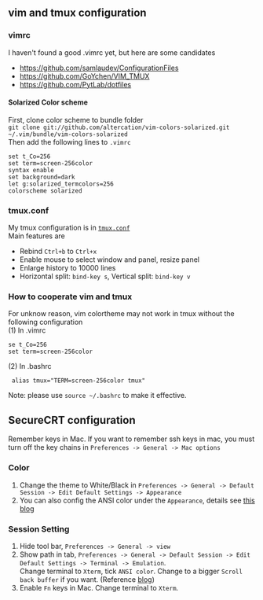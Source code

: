 ## vim and tmux configuration

### vimrc
I haven't found a good .vimrc yet, but here are some candidates

- https://github.com/samlaudev/ConfigurationFiles
- https://github.com/GoYchen/VIM_TMUX
- https://github.com/PytLab/dotfiles

#### Solarized Color scheme
First, clone color scheme to bundle folder  
`git clone git://github.com/altercation/vim-colors-solarized.git ~/.vim/bundle/vim-colors-solarized`  
Then add the following lines to `.vimrc`
```
set t_Co=256                                                                                              
set term=screen-256color                                                                                                     syntax enable
set background=dark
let g:solarized_termcolors=256
colorscheme solarized
```

### tmux.conf

My tmux configuration is in [`tmux.conf`](.tmux.conf)  
Main features are
- Rebind `Ctrl+b` to `Ctrl+x`
- Enable mouse to select window and panel, resize panel
- Enlarge history to 10000 lines
- Horizontal split: `bind-key s`, Vertical split: `bind-key v`

### How to cooperate vim and tmux 
For unknow reason, vim colortheme may not work in tmux without the following configuration  
(1) In .vimrc
```
se t_Co=256
set term=screen-256color
```
(2) In .bashrc
```
 alias tmux="TERM=screen-256color tmux" 
```
Note: please use `source ~/.bashrc` to make it effective.

## SecureCRT configuration
Remember keys in Mac. If you want to remember ssh keys in mac, you must turn off the key chains in `Preferences -> General -> Mac options`
### Color 
1. Change the theme to White/Black in `Preferences -> General -> Default Session -> Edit Default Settings -> Appearance`
1. You can also config the ANSI color under the `Appearance`, details see [this blog](http://liam0205.me/2015/09/24/color-scheme-for-securecrt/index.html)
### Session Setting
1. Hide tool bar, `Preferences -> General -> view`
1. Show path in tab, `Preferences -> General -> Default Session -> Edit Default Settings -> Terminal -> Emulation`.  
Change terminal to `Xterm`, tick `ANSI color`. Change to a bigger `Scroll back buffer` if you want. (Reference [blog](http://blog.csdn.net/delphiwcdj/article/details/7226921)) 
1. Enable `Fn` keys in Mac. Change terminal to `Xterm`.
